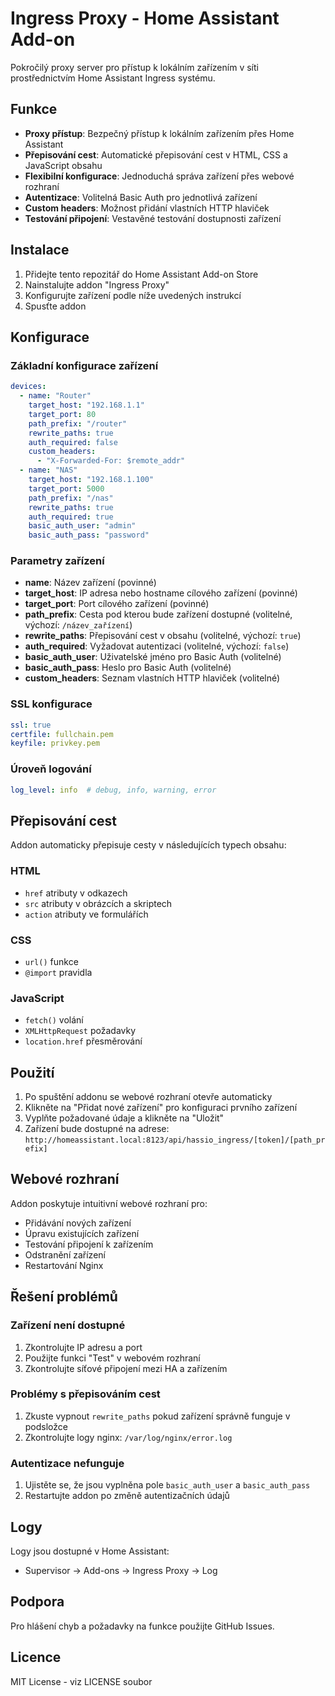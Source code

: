 # Ingress Proxy - Home Assistant Add-on

Pokročilý proxy server pro přístup k lokálním zařízením v síti prostřednictvím Home Assistant Ingress systému.

## Funkce

- **Proxy přístup**: Bezpečný přístup k lokálním zařízením přes Home Assistant
- **Přepisování cest**: Automatické přepisování cest v HTML, CSS a JavaScript obsahu
- **Flexibilní konfigurace**: Jednoduchá správa zařízení přes webové rozhraní
- **Autentizace**: Volitelná Basic Auth pro jednotlivá zařízení
- **Custom headers**: Možnost přidání vlastních HTTP hlaviček
- **Testování připojení**: Vestavěné testování dostupnosti zařízení

## Instalace

1. Přidejte tento repozitář do Home Assistant Add-on Store
2. Nainstalujte addon "Ingress Proxy"
3. Konfigurujte zařízení podle níže uvedených instrukcí
4. Spusťte addon

## Konfigurace

### Základní konfigurace zařízení

```yaml
devices:
  - name: "Router"
    target_host: "192.168.1.1"
    target_port: 80
    path_prefix: "/router"
    rewrite_paths: true
    auth_required: false
    custom_headers:
      - "X-Forwarded-For: $remote_addr"
  - name: "NAS"
    target_host: "192.168.1.100"
    target_port: 5000
    path_prefix: "/nas"
    rewrite_paths: true
    auth_required: true
    basic_auth_user: "admin"
    basic_auth_pass: "password"
```

### Parametry zařízení

- **name**: Název zařízení (povinné)
- **target_host**: IP adresa nebo hostname cílového zařízení (povinné)
- **target_port**: Port cílového zařízení (povinné)
- **path_prefix**: Cesta pod kterou bude zařízení dostupné (volitelné, výchozí: `/název_zařízení`)
- **rewrite_paths**: Přepisování cest v obsahu (volitelné, výchozí: `true`)
- **auth_required**: Vyžadovat autentizaci (volitelné, výchozí: `false`)
- **basic_auth_user**: Uživatelské jméno pro Basic Auth (volitelné)
- **basic_auth_pass**: Heslo pro Basic Auth (volitelné)
- **custom_headers**: Seznam vlastních HTTP hlaviček (volitelné)

### SSL konfigurace

```yaml
ssl: true
certfile: fullchain.pem
keyfile: privkey.pem
```

### Úroveň logování

```yaml
log_level: info  # debug, info, warning, error
```

## Přepisování cest

Addon automaticky přepisuje cesty v následujících typech obsahu:

### HTML
- `href` atributy v odkazech
- `src` atributy v obrázcích a skriptech
- `action` atributy ve formulářích

### CSS
- `url()` funkce
- `@import` pravidla

### JavaScript
- `fetch()` volání
- `XMLHttpRequest` požadavky
- `location.href` přesměrování

## Použití

1. Po spuštění addonu se webové rozhraní otevře automaticky
2. Klikněte na "Přidat nové zařízení" pro konfiguraci prvního zařízení
3. Vyplňte požadované údaje a klikněte na "Uložit"
4. Zařízení bude dostupné na adrese: `http://homeassistant.local:8123/api/hassio_ingress/[token]/[path_prefix]`

## Webové rozhraní

Addon poskytuje intuitivní webové rozhraní pro:

- Přidávání nových zařízení
- Úpravu existujících zařízení
- Testování připojení k zařízením
- Odstranění zařízení
- Restartování Nginx

## Řešení problémů

### Zařízení není dostupné
1. Zkontrolujte IP adresu a port
2. Použijte funkci "Test" v webovém rozhraní
3. Zkontrolujte síťové připojení mezi HA a zařízením

### Problémy s přepisováním cest
1. Zkuste vypnout `rewrite_paths` pokud zařízení správně funguje v podsložce
2. Zkontrolujte logy nginx: `/var/log/nginx/error.log`

### Autentizace nefunguje
1. Ujistěte se, že jsou vyplněna pole `basic_auth_user` a `basic_auth_pass`
2. Restartujte addon po změně autentizačních údajů

## Logy

Logy jsou dostupné v Home Assistant:
- Supervisor → Add-ons → Ingress Proxy → Log

## Podpora

Pro hlášení chyb a požadavky na funkce použijte GitHub Issues.

## Licence

MIT License - viz LICENSE soubor
